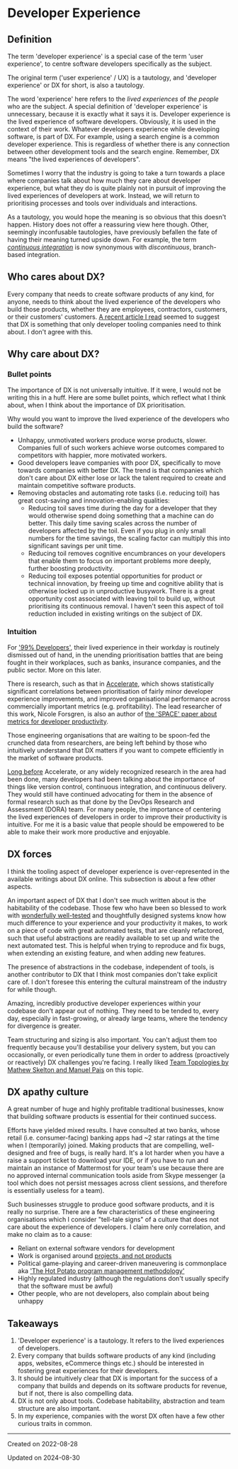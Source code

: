 # Developer Experience

## Definition

The term 'developer experience' is a special case of the term 'user experience', to centre software developers specifically as the subject.

The original term ('user experience' / UX) is a tautology, and 'developer experience' or DX for short, is also a tautology.

The word 'experience' here refers to the *lived experiences* of *the people* who are the subject. A special definition of 'developer experience' is unnecessary, because it is exactly what it says it is. Developer experience is the lived experience of software developers. Obviously, it is used in the context of their work. Whatever developers experience while developing software, is part of DX. For example, using a search engine is a common developer experience. This is regardless of whether there is any connection between other development tools and the search engine. Remember, DX means "the lived experiences of developers".

Sometimes I worry that the industry is going to take a turn towards a place where companies talk about how much they care about developer experience, but what they do is quite plainly not in pursuit of improving the lived experiences of developers at work. Instead, we will return to prioritising processes and tools over individuals and interactions.

As a tautology, you would hope the meaning is so obvious that this doesn't happen. History does not offer a reassuring view here though. Other, seemingly inconfusable tautologies, have previously befallen the fate of having their meaning turned upside down. For example, the term [*continuous integration*](https://trunkbaseddevelopment.com/continuous-integration/) is now synonymous with *discontinuous*, branch-based integration.

## Who cares about DX?

Every company that needs to create software products of any kind, for anyone, needs to think about the lived experience of the developers who build those products, whether they are employees, contractors, customers, or their customers' customers. [A recent article I read](https://kenneth.io/post/developer-experience-infrastructure-dxi) seemed to suggest that DX is something that only developer tooling companies need to think about. I don't agree with this.

## Why care about DX?

### Bullet points

The importance of DX is not universally intuitive. If it were, I would not be writing this in a huff. Here are some bullet points, which reflect what I think about, when I think about the importance of DX prioritisation.

Why would you want to improve the lived experience of the developers who build the software?

- Unhappy, unmotivated workers produce worse products, slower. Companies full of such workers achieve worse outcomes compared to competitors with happier, more motivated workers.
- Good developers leave companies with poor DX, specifically to move towards companies with better DX. The trend is that companies which don't care about DX either lose or lack the talent required to create and maintain competitive software products.
- Removing obstacles and automating rote tasks (i.e. reducing toil) has great cost-saving and innovation-enabling qualities:
    -  Reducing toil saves time during the day for a developer that they would otherwise spend doing something that a machine can do better. This daily time saving scales across the number of developers affected by the toil. Even if you plug in only small numbers for the time savings, the scaling factor can multiply this into significant savings per unit time.
    - Reducing toil removes cognitive encumbrances on your developers that enable them to focus on important problems more deeply, further boosting productivity.
    - Reducing toil exposes potential opportunities for product or technical innovation, by freeing up time and cognitive ability that is otherwise locked up in unproductive busywork. There is a great opportunity cost associated with leaving toil to build up, without prioritising its continuous removal. I haven't seen this aspect of toil reduction included in existing writings on the subject of DX.


### Intuition

For ['99% Developers'](https://future.com/software-development-building-for-99-developers/), their lived experience in their workday is routinely dismissed out of hand, in the unending prioritisation battles that are being fought in their workplaces, such as banks, insurance companies, and the public sector. More on this later.

There is research, such as that in [Accelerate](https://itrevolution.com/product/accelerate/), which shows statistically significant correlations between prioritisation of fairly minor developer experience improvements, and improved organisational performance across commercially important metrics (e.g. profitability). The lead researcher of this work, Nicole Forsgren, is also an author of [the 'SPACE' paper about metrics for developer productivity](https://queue.acm.org/detail.cfm?id=3454124).

Those engineering organisations that are waiting to be spoon-fed the crunched data from researchers, are being left behind by those who intuitively understand that DX matters if you want to compete efficiently in the market of software products.

[Long before](https://en.wikipedia.org/wiki/Extreme_programming#History) Accelerate, or any widely recognized research in the area had been done, many developers had been talking about the importance of things like version control, continuous integration, and continuous delivery. They would still have continued advocating for them in the absence of formal research such as that done by the DevOps Research and Assessment (DORA) team. For many people, the importance of centering the lived experiences of developers in order to improve their productivity is intuitive. For me it is a basic value that people should be empowered to be able to make their work more productive and enjoyable.

## DX forces

I think the tooling aspect of developer experience is over-represented in the available writings about DX online. This subsection is about a few other aspects.

An important aspect of DX that I don't see much written about is the habitability of the codebase. Those few who have been so blessed to work with [wonderfully well-tested](/writing/software_development/tests) and thoughtfully designed systems know how much difference to your experience and your productivity it makes, to work on a piece of code with great automated tests, that are cleanly refactored, such that useful abstractions are readily available to set up and write the next automated test. This is helpful when trying to reproduce and fix bugs, when extending an existing feature, and when adding new features.

The presence of abstractions in the codebase, independent of tools, is another contributor to DX that I think most companies don't take explicit care of. I don't foresee this entering the cultural mainstream of the industry for while though.

Amazing, incredibly productive developer experiences within your codebase don't appear out of nothing. They need to be tended to, every day, especially in fast-growing, or already large teams, where the tendency for divergence is greater.

Team structuring and sizing is also important. You can't adjust them too frequently because you'll destabilise your delivery system, but you can occasionally, or even periodically tune them in order to address (proactively or reactively) DX challenges you're facing. I really liked [Team Topologies by Mathew Skelton and Manuel Pais](https://teamtopologies.com/book) on this topic.

## DX apathy culture

A great number of huge and highly profitable traditional businesses, know that building software products is essential for their continued success.

Efforts have yielded mixed results. I have consulted at two banks, whose retail (i.e. consumer-facing) banking apps had ~2 star ratings at the time when I (temporarily) joined. Making products that are compelling, well-designed and free of bugs, is really hard. It's a lot harder when you have a raise a support ticket to download your IDE, or if you have to run and maintain an instance of Mattermost for your team's use because there are no approved internal communication tools aside from Skype messenger (a tool which does not persist messages across client sessions, and therefore is essentially useless for a team).

Such businesses struggle to produce good software products, and it is really no surprise. There are a few characteristics of these engineering organisations which I consider "tell-tale signs" of a culture that does not care about the experience of developers. I claim here only correlation, and make no claim as to a cause:

- Reliant on external software vendors for development
- Work is organised around [projects, and not products](https://www.madetech.com/blog/products-not-projects/)
- Political game-playing and career-driven maneuvering is commonplace aka ['The Hot Potato program management methodology'](https://www.waterfall2006.com/kale.html)
- Highly regulated industry (although the regulations don't usually specify that the software must be awful)
- Other people, who are not developers, also complain about being unhappy

## Takeaways

1. 'Developer experience' is a tautology. It refers to the lived experiences of developers.
2. Every company that builds software products of any kind (including apps, websites, eCommerce things etc.) should be interested in fostering great experiences for their developers.
3. It should be intuitively clear that DX is important for the success of a company that builds and depends on its software products for revenue, but if not, there is also compelling data.
4. DX is not only about tools. Codebase habitability, abstraction and team structure are also important.
5. In my experience, companies with the worst DX often have a few other curious traits in common.

---
Created on 2022-08-28

Updated on 2024-08-30

